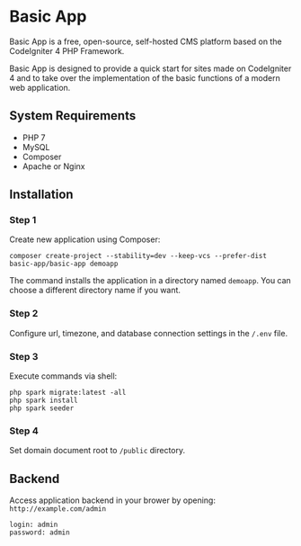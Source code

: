 Basic App
=========

Basic App is a free, open-source, self-hosted CMS platform based on the CodeIgniter 4 PHP Framework.

Basic App is designed to provide a quick start for sites made on CodeIgniter 4 and to take over the implementation of the basic functions of a modern web application.

## System Requirements

- PHP 7
- MySQL
- Composer
- Apache or Nginx

## Installation

### Step 1

Create new application using Composer:

    composer create-project --stability=dev --keep-vcs --prefer-dist basic-app/basic-app demoapp
    
The command installs the application in a directory named `demoapp`. 
You can choose a different directory name if you want.

### Step 2

Configure url, timezone, and database connection settings in the `/.env` file.

### Step 3

Execute commands via shell:

```
php spark migrate:latest -all
php spark install
php spark seeder
```

### Step 4

Set domain document root to `/public` directory.

## Backend

Access application backend in your brower by opening: `http://example.com/admin`
```
login: admin
password: admin
```
